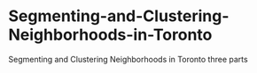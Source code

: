 # Segmenting-and-Clustering-Neighborhoods-in-Toronto
Segmenting and Clustering Neighborhoods in Toronto three parts
